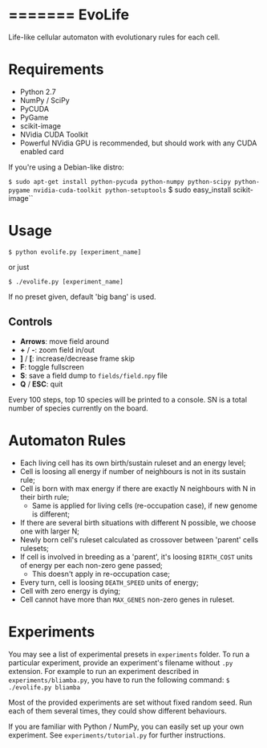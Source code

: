 =======
EvoLife
=======

Life-like cellular automaton with evolutionary rules for each cell.

Requirements
============

- Python 2.7
- NumPy / SciPy
- PyCUDA
- PyGame
- scikit-image
- NVidia CUDA Toolkit
- Powerful NVidia GPU is recommended, but should work with any CUDA enabled card

If you're using a Debian-like distro:

``$ sudo apt-get install python-pycuda python-numpy python-scipy python-pygame nvidia-cuda-toolkit python-setuptools``
$ sudo easy_install scikit-image``

Usage
=====

``$ python evolife.py [experiment_name]``

or just

``$ ./evolife.py [experiment_name]``

If no preset given, default 'big bang' is used.

Controls
--------

- **Arrows**:	move field around
- **+** / **-**:	zoom field in/out
- **]** / **[**:	increase/decrease frame skip
- **F**:	toggle fullscreen
- **S**:	save a field dump to `fields/field.npy` file
- **Q** / **ESC**:	quit

Every 100 steps, top 10 species will be printed to a console. SN is a total number of species currently on the board.

Automaton Rules
===============

- Each living cell has its own birth/sustain ruleset and an energy level;
- Cell is loosing all energy if number of neighbours is not in its sustain rule;
- Cell is born with max energy if there are exactly N neighbours with N in their birth rule;
  - Same is applied for living cells (re-occupation case), if new genome is different;
- If there are several birth situations with different N possible, we choose one with larger N;
- Newly born cell's ruleset calculated as crossover between 'parent' cells rulesets;
- If cell is involved in breeding as a 'parent', it's loosing `BIRTH_COST` units of energy per each non-zero gene passed;
  - This doesn't apply in re-occupation case;
- Every turn, cell is loosing `DEATH_SPEED` units of energy;
- Cell with zero energy is dying;
- Cell cannot have more than `MAX_GENES` non-zero genes in ruleset.

Experiments
===========

You may see a list of experimental presets in `experiments` folder. To run a particular experiment, provide an experiment's filename without `.py` extension. For example to run an experiment described in ``experiments/bliamba.py``, you have to run the following command:
``$ ./evolife.py bliamba``

Most of the provided experiments are set without fixed random seed. Run each of them several times, they could show different behaviours. 

If you are familiar with Python / NumPy, you can easily set up your own experiment. See ``experiments/tutorial.py`` for further instructions.
